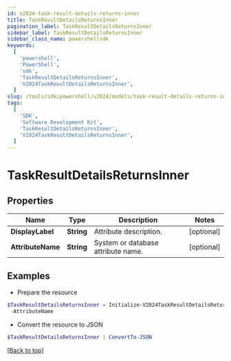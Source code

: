 ```yaml
---
id: v2024-task-result-details-returns-inner
title: TaskResultDetailsReturnsInner
pagination_label: TaskResultDetailsReturnsInner
sidebar_label: TaskResultDetailsReturnsInner
sidebar_class_name: powershellsdk
keywords:
  [
    'powershell',
    'PowerShell',
    'sdk',
    'TaskResultDetailsReturnsInner',
    'V2024TaskResultDetailsReturnsInner',
  ]
slug: /tools/sdk/powershell/v2024/models/task-result-details-returns-inner
tags:
  [
    'SDK',
    'Software Development Kit',
    'TaskResultDetailsReturnsInner',
    'V2024TaskResultDetailsReturnsInner',
  ]
---
```


# TaskResultDetailsReturnsInner

## Properties

| Name | Type | Description | Notes |
| --- | --- | --- | --- |
| **DisplayLabel** | **String** | Attribute description. | [optional] |
| **AttributeName** | **String** | System or database attribute name. | [optional] |

## Examples

- Prepare the resource

```powershell
$TaskResultDetailsReturnsInner = Initialize-V2024TaskResultDetailsReturnsInner  -DisplayLabel   `
 -AttributeName
```

- Convert the resource to JSON

```powershell
$TaskResultDetailsReturnsInner | ConvertTo-JSON
```

[[Back to top]](#)
